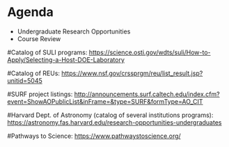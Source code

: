 # Agenda
- Undergraduate Research Opportunities
- Course Review

#Catalog of SULI programs:
https://science.osti.gov/wdts/suli/How-to-Apply/Selecting-a-Host-DOE-Laboratory

#Catalog of REUs:
https://www.nsf.gov/crssprgm/reu/list_result.jsp?unitid=5045

#SURF project listings:
http://announcements.surf.caltech.edu/index.cfm?event=ShowAOPublicList&inFrame=&type=SURF&formType=AO_CIT

#Harvard Dept. of Astronomy (catalog of several institutions programs):
https://astronomy.fas.harvard.edu/research-opportunities-undergraduates

#Pathways to Science: 
https://www.pathwaystoscience.org/

